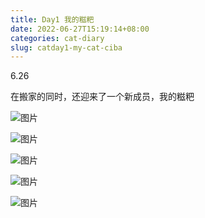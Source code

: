 ```yaml
---
title: Day1 我的糍粑
date: 2022-06-27T15:19:14+08:00
categories: cat-diary
slug: catday1-my-cat-ciba
---
```


6.26 

在搬家的同时，还迎来了一个新成员，我的糍粑

![图片](assets/IMG_1.jpg)

![图片](assets/IMG_2.jpg)

![图片](assets/IMG_3.jpg)

![图片](assets/IMG_4.jpg)

![图片](assets/IMG_5.jpg)



